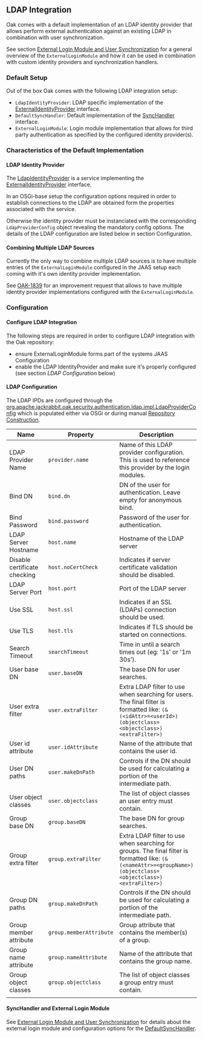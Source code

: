 <!--
   Licensed to the Apache Software Foundation (ASF) under one or more
   contributor license agreements.  See the NOTICE file distributed with
   this work for additional information regarding copyright ownership.
   The ASF licenses this file to You under the Apache License, Version 2.0
   (the "License"); you may not use this file except in compliance with
   the License.  You may obtain a copy of the License at

       http://www.apache.org/licenses/LICENSE-2.0

   Unless required by applicable law or agreed to in writing, software
   distributed under the License is distributed on an "AS IS" BASIS,
   WITHOUT WARRANTIES OR CONDITIONS OF ANY KIND, either express or implied.
   See the License for the specific language governing permissions and
   limitations under the License.
-->

LDAP Integration
--------------------------------------------------------------------------------

Oak comes with a default implementation of an LDAP identity provider that allows
perform external authentication against an existing LDAP in combination
with user synchronization.

See section [External Login Module and User Synchronization](externalloginmodule.html)
for a general overview of the `ExternalLoginModule` and how it can be used
in combination with custom identity providers and synchronization handlers.

### Default Setup

Out of the box Oak comes with the following LDAP integration setup:

- `LdapIdentityProvider`: LDAP specific implementation of the [ExternalIdentityProvider] interface.
- `DefaultSyncHandler`: Default implementation of the [SyncHandler] interface.
- `ExternalLoginModule`: Login module implementation that allows for third party authentication as specified by the configured identity provider(s).

### Characteristics of the Default Implementation

#### LDAP Identity Provider

The [LdapIdentityProvider] is a service implementing the [ExternalIdentityProvider] interface.

In an OSGi-base setup the configuration options required in order to establish
connections to the LDAP are obtained form the properties associated with the service.

Otherwise the identity provider must be instanciated with the corresponding
`LdapProviderConfig` object revealing the mandatory config options. The details
of the LDAP configuration are listed below in section Configuration.

#### Combining Multiple LDAP Sources

Currently the only way to combine multiple LDAP sources is to have multiple
entries of the `ExternalLoginModule` configured in the JAAS setup each coming
with it's own identity provider implementation.

See [OAK-1839] for an improvement request that allows to have multiple identity
provider implementations configured with the `ExternalLoginModule`.

### Configuration

#### Configure LDAP Integration

The following steps are required in order to configure LDAP integration with the
Oak repository:

- ensure ExternalLoginModule forms part of the systems JAAS Configuration
- enable the LDAP IdentityProvider and make sure it's properly configured (see section _LDAP Configuration_ below)

#### LDAP Configuration

The LDAP IPDs are configured through the [org.apache.jackrabbit.oak.security.authentication.ldap.impl.LdapProviderConfig]
which is populated either via OSGi or during manual [Repository Construction](../construct.html).

| Name                         | Property                | Description                              |
|------------------------------|-------------------------|------------------------------------------|
| LDAP Provider Name           | `provider.name`         | Name of this LDAP provider configuration. This is used to reference this provider by the login modules. |
| Bind DN                      | `bind.dn`               | DN of the user for authentication. Leave empty for anonymous bind. |
| Bind Password                | `bind.password`         | Password of the user for authentication. |
| LDAP Server Hostname         | `host.name`             | Hostname of the LDAP server              |
| Disable certificate checking | `host.noCertCheck`      | Indicates if server certificate validation should be disabled. |
| LDAP Server Port             | `host.port`             | Port of the LDAP server                  |
| Use SSL                      | `host.ssl`              | Indicates if an SSL (LDAPs) connection should be used. |
| Use TLS                      | `host.tls`              | Indicates if TLS should be started on connections. |
| Search Timeout               | `searchTimeout`         | Time in until a search times out (eg: '1s' or '1m 30s'). |
| User base DN                 | `user.baseDN`           | The base DN for user searches.           |
| User extra filter            | `user.extraFilter`      | Extra LDAP filter to use when searching for users. The final filter is formatted like: `(&(<idAttr>=<userId>)(objectclass=<objectclass>)<extraFilter>)` |
| User id attribute            | `user.idAttribute`      | Name of the attribute that contains the user id. |
| User DN paths                | `user.makeDnPath`       | Controls if the DN should be used for calculating a portion of the intermediate path. |
| User object classes          | `user.objectclass`      | The list of object classes an user entry must contain. |
| Group base DN                | `group.baseDN`          | The base DN for group searches.          |
| Group extra filter           | `group.extraFilter`     | Extra LDAP filter to use when searching for groups. The final filter is formatted like: `(&(<nameAttr>=<groupName>)(objectclass=<objectclass>)<extraFilter>)` |
| Group DN paths               | `group.makeDnPath`      | Controls if the DN should be used for calculating a portion of the intermediate path. |
| Group member attribute       | `group.memberAttribute` | Group attribute that contains the member(s) of a group. |
| Group name attribute         | `group.nameAttribute`   | Name of the attribute that contains the group name. |
| Group object classes         | `group.objectclass`     | The list of object classes a group entry must contain. |
| | | |

#### SyncHandler and External Login Module

See [External Login Module and User Synchronization](externalloginmodule.html) for
details about the external login module and configuration options for the [DefaultSyncHandler].

<!-- references -->
[ExternalIdentityProvider]: /oak/docs/apidocs/org/apache/jackrabbit/oak/spi/security/authentication/external/ExternalIdentityProvider.html
[SyncHandler]: /oak/docs/apidocs/org/apache/jackrabbit/oak/spi/security/authentication/external/SyncHandler.html
[DefaultSyncHandler]: /oak/docs/apidocs/org/apache/jackrabbit/oak/spi/security/authentication/external/impl/DefaultSyncHandler.html
[LdapIdentityProvider]: /oak/docs/apidocs/org/apache/jackrabbit/oak/security/authentication/ldap/impl/LdapIdentityProvider.html
[org.apache.jackrabbit.oak.security.authentication.ldap.impl.LdapIdentityProvider]: /oak/docs/apidocs/org/apache/jackrabbit/oak/security/authentication/ldap/impl/LdapIdentityProvider.html
[org.apache.jackrabbit.oak.security.authentication.ldap.impl.LdapProviderConfig]: /oak/docs/apidocs/org/apache/jackrabbit/oak/security/authentication/ldap/impl/LdapProviderConfig.html
[OAK-1839]: https://issues.apache.org/jira/browse/OAK-1839